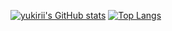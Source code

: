 [![yukirii's GitHub stats](https://github-readme-stats.vercel.app/api?username=yukirii)](https://github.com/anuraghazra/github-readme-stats)
[![Top Langs](https://github-readme-stats.vercel.app/api/top-langs/?username=yukirii&layout=compact)](https://github.com/anuraghazra/github-readme-stats)
